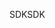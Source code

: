 <span data-ttu-id="7ae52-101">SDK</span><span class="sxs-lookup"><span data-stu-id="7ae52-101">SDK</span></span>